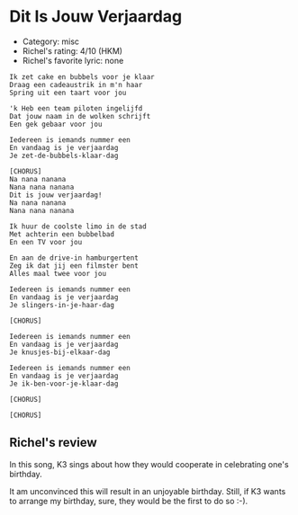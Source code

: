 # Dit Is Jouw Verjaardag

 * Category: misc
 * Richel's rating: 4/10 (HKM)
 * Richel's favorite lyric: none

```
Ik zet cake en bubbels voor je klaar
Draag een cadeaustrik in m'n haar
Spring uit een taart voor jou

'k Heb een team piloten ingelijfd
Dat jouw naam in de wolken schrijft
Een gek gebaar voor jou

Iedereen is iemands nummer een
En vandaag is je verjaardag
Je zet-de-bubbels-klaar-dag

[CHORUS]
Na nana nanana
Nana nana nanana
Dit is jouw verjaardag!
Na nana nanana
Nana nana nanana

Ik huur de coolste limo in de stad
Met achterin een bubbelbad
En een TV voor jou

En aan de drive-in hamburgertent
Zeg ik dat jij een filmster bent
Alles maal twee voor jou

Iedereen is iemands nummer een
En vandaag is je verjaardag
Je slingers-in-je-haar-dag

[CHORUS]

Iedereen is iemands nummer een
En vandaag is je verjaardag
Je knusjes-bij-elkaar-dag

Iedereen is iemands nummer een
En vandaag is je verjaardag
Je ik-ben-voor-je-klaar-dag

[CHORUS]

[CHORUS]
```


## Richel's review

In this song, K3 sings about how they would cooperate in celebrating
one's birthday.

It am unconvinced this will result in an unjoyable birthday.
Still, if K3 wants to arrange my birthday, sure, they would be
the first to do so :-).


